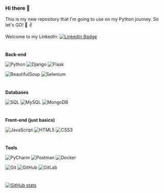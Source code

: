 ### Hi there 👋

This is my new repository that I'm going to use on my Python journey.
So let's GO! :guitar: :v:

Welcome to my LinkedIn: <a href="https://www.linkedin.com/in/aliaksandr-zhavarankau/">
  <img src="https://img.shields.io/badge/LinkedIn-blue?style=for-the-badge&logo=linkedin&logoColor=white" alt="LinkedIn Badge"/>   
</a>

#
**Back-end**

![Python](https://img.shields.io/badge/python-3670A0?style=for-the-badge&logo=python&logoColor=ffdd54) 
![Django](https://img.shields.io/badge/django-%23092E20.svg?style=for-the-badge&logo=django&logoColor=white)
![Flask](https://img.shields.io/badge/flask-%23000.svg?style=for-the-badge&logo=flask&logoColor=white) 

![BeautifulSoup](https://img.shields.io/badge/Beautiful%20Soup-grey?style=for-the-badge&logo=beautifulsoup&logoColor=black)
![Selenium](https://img.shields.io/badge/-selenium-%43B02A?style=for-the-badge&logo=selenium&logoColor=white)
#
**Databases**

![SQL](https://img.shields.io/badge/sql-orange?style=for-the-badge&logo=sql&logoColor=white)
![MySQL](https://img.shields.io/badge/mysql-blue?style=for-the-badge&logo=mysql&logoColor=orange)
![MongoDB](https://img.shields.io/badge/MongoDB-%23323330.svg?style=for-the-badge&logo=MongoDB&logoColor=green)
#
**Front-end (just basics)**

![JavaScript](https://img.shields.io/badge/javascript-%23323330.svg?style=for-the-badge&logo=javascript&logoColor=%23F7DF1E)
![HTML5](https://img.shields.io/badge/html5-%23E34F26.svg?style=for-the-badge&logo=html5&logoColor=white)
![CSS3](https://img.shields.io/badge/css3-%231572B6.svg?style=for-the-badge&logo=css3&logoColor=white)
#
**Tools**

![PyCharm](https://img.shields.io/badge/pycharm-green?style=for-the-badge&logo=pycharm&logoColor=white")
![Postman](https://img.shields.io/badge/Postman-FF6C37?style=for-the-badge&logo=postman&logoColor=white)
![Docker](https://img.shields.io/badge/docker-%230db7ed.svg?style=for-the-badge&logo=docker&logoColor=white)

![Git](https://img.shields.io/badge/git-%23F05033.svg?style=for-the-badge&logo=git&logoColor=white)
![GitHub](https://img.shields.io/badge/github-%23121011.svg?style=for-the-badge&logo=github&logoColor=white)
![GitLab](https://img.shields.io/badge/gitlab-%23181717.svg?style=for-the-badge&logo=gitlab&logoColor=white)

# 
[![GitHub stats](https://github-readme-stats.vercel.app/api?username=a-zhavarankau)](https://github.com/a-zhavarankau/github-readme-stats)




<!--
![Python](https://img.shields.io/badge/python-3670A0?style=for-the-badge&logo=python&logoColor=ffdd54) 
![Django](https://img.shields.io/badge/django-%23092E20.svg?style=for-the-badge&logo=django&logoColor=white) 
![BeautifulSoup](https://img.shields.io/badge/-beautifulsoup-grey?style=for-the-badge&logo=beautifulsoup&logoColor=black)
<img src="https://img.shields.io/badge/beautifulsoup-blue?style=for-the-badge&logo=beautiful-soup&logoColor=white">
<img src="https://img.shields.io/badge/pycharm-orange?style=for-the-badge&logo=pycharm&logoColor=white">
![MongoDB](https://img.shields.io/badge/MongoDB-%23323330.svg?style=for-the-badge&logo=MongoDB&logoColor=green)
<img src="https://img.shields.io/badge/mongodb-grey?style=for-the-badge&logo=mongodb&logoColor=green">
-->

<!--
**a-zhavarankau/a-zhavarankau** is a ✨ _special_ ✨ repository because its `README.md` (this file) appears on your GitHub profile.

Here are some ideas to get you started:

- 🔭 I’m currently working on ...
- 🌱 I’m currently learning ...
- 👯 I’m looking to collaborate on ...
- 🤔 I’m looking for help with ...
- 💬 Ask me about ...
- 📫 How to reach me: ...
- 😄 Pronouns: ...
- ⚡ Fun fact: ...
-->

